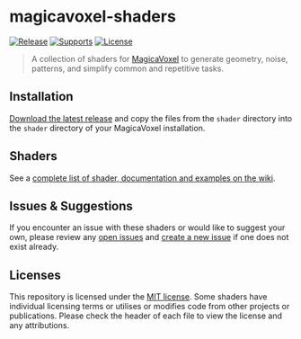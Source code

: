 # magicavoxel-shaders

[![Release](https://img.shields.io/badge/dynamic/json.svg?label=Release&url=https%3A%2F%2Fapi.github.com%2Frepos%2Flachlanmcdonald%2Fmagicavoxel-shaders%2Freleases&query=%24%5B0%5D.name&color=green)][release-link]
[![Supports](https://img.shields.io/badge/MagicaVoxel-0.99.6.4-green.svg)][mv-link]
[![License](https://img.shields.io/badge/License-MIT-blue.svg)][license-link]

> A collection of shaders for [MagicaVoxel](https://ephtracy.github.io/) to generate geometry, noise, patterns, and simplify common and repetitive tasks.

## Installation

[Download the latest release](https://github.com/lachlanmcdonald/magicavoxel-shaders/releases/) and copy the files from the `shader` directory into the `shader` directory of your MagicaVoxel installation.

## Shaders

See a [complete list of shader, documentation and examples on the wiki][wiki].

## Issues & Suggestions

If you encounter an issue with these shaders or would like to suggest your own, please review any [open issues][open-issues] and [create a new issue][new-issue] if one does not exist already.

## Licenses

This repository is licensed under the [MIT license][license-link]. Some shaders have individual licensing terms or utilises or modifies code from other projects or publications. Please check the header of each file to view the license and any attributions.

[release-link]: https://github.com/lachlanmcdonald/magicavoxel-shaders/releases
[license-link]: https://github.com/lachlanmcdonald/magicavoxel-shaders/blob/master/LICENSE.md
[mv-link]: https://ephtracy.github.io/
[open-issues]: https://github.com/lachlanmcdonald/magicavoxel-shaders/issues?q=is%3Aopen+is%3Aissue
[new-issue]: https://github.com/lachlanmcdonald/magicavoxel-shaders/issues/new
[wiki]: https://github.com/lachlanmcdonald/magicavoxel-shaders/wiki

